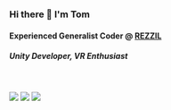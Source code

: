 ### Hi there 👋 I'm Tom
#### Experienced Generalist Coder @ <a href="https://rezzil.com">REZZIL</a>
##### Unity Developer, VR Enthusiast
<a href="https://twitter.com/drtwday"><img height="16" width="16" src="https://github.com/FortAwesome/Font-Awesome/blob/6.x/svgs/brands/square-twitter.svg" /></a>
<a href="https://linkedin.com/in/twday"><img height="16" width="16" src="https://github.com/FortAwesome/Font-Awesome/blob/6.x/svgs/brands/linkedin.svg" /></a>

<img src="https://img.shields.io/badge/Platform-Windows | Linux-lightgrey" /> <img src="https://img.shields.io/badge/Code-VSCode-informational" /> <img src="https://img.shields.io/badge/Tech-VR | AR-success" />

<!--
**twday/twday** is a ✨ _special_ ✨ repository because its `README.md` (this file) appears on your GitHub profile.

Here are some ideas to get you started:

- 🔭 I’m currently working on ...
- 🌱 I’m currently learning ...
- 👯 I’m looking to collaborate on ...
- 🤔 I’m looking for help with ...
- 💬 Ask me about ...
- 📫 How to reach me: ...
- 😄 Pronouns: ...
- ⚡ Fun fact: ...
-->
